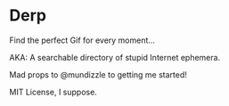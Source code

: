 # Derp
Find the perfect Gif for every moment...

AKA: A searchable directory of stupid Internet ephemera.

Mad props to @mundizzle to getting me started!

MIT License, I suppose.